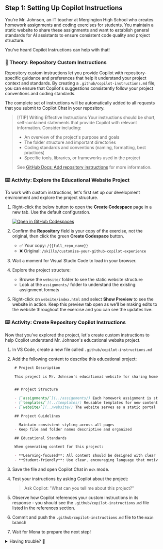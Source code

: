 ## Step 1: Setting Up Copilot Instructions

You're Mr. Johnson, an IT teacher at Mergington High School who creates homework assignments and coding exercises for students. You maintain a static website to share these assignments and want to establish general standards for AI assistants to ensure consistent code quality and project structure.

You've heard Copilot Instructions can help with that!

<!-- TODO: Add website screenshot in a details section -->

### 📖 Theory: Repository Custom Instructions

Repository custom instructions let you provide Copilot with repository-specific guidance and preferences that help it understand your project context and standards. By creating a `.github/copilot-instructions.md` file, you can ensure that Copilot's suggestions consistently follow your project conventions and coding standards.

The complete set of instructions will be automatically added to all requests that you submit to Copilot Chat in your repository.

> [!TIP] Writing Effective Instructions
> Your instructions should be short, self-contained statements that provide Copilot with relevant information. Consider including:
>
> - An overview of the project's purpose and goals
> - The folder structure and important directories
> - Coding standards and conventions (naming, formatting, best practices)
> - Specific tools, libraries, or frameworks used in the project
>
> See [GitHub Docs: Add repository instructions](https://docs.github.com/en/copilot/how-tos/custom-instructions/adding-repository-custom-instructions-for-github-copilot) for more information.

### ⌨️ Activity: Explore the Educational Website Project

To work with custom instructions, let's first set up our development environment and explore the project structure.

1. Right-click the below button to open the **Create Codespace** page in a new tab. Use the default configuration.

   [![Open in GitHub Codespaces](https://github.com/codespaces/badge.svg)](https://codespaces.new/{{full_repo_name}}?quickstart=1)

1. Confirm the **Repository** field is your copy of the exercise, not the original, then click the green **Create Codespace** button.

   - ✅ Your copy: `/{{full_repo_name}}`
   - ❌ Original: `/skills/customize-your-github-copilot-experience`

1. Wait a moment for Visual Studio Code to load in your browser.

1. Explore the project structure:

   - Browse the `website/` folder to see the static website structure
   - Look at the `assignments/` folder to understand the existing assignment formats

1. Right-click on `website/index.html` and select **Show Preview** to see the website in action. Keep this preview tab open as we'll be making edits to the website throughout the exercise and you can see the updates live.

### ⌨️ Activity: Create Repository Copilot Instructions

Now that you've explored the project, let's create custom instructions to help Copilot understand Mr. Johnson's educational website project.

1. In VS Code, create a new file called `.github/copilot-instructions.md`

1. Add the following content to describe this educational project:

   ```markdown
    # Project Description

    This project is Mr. Johnson's educational website for sharing homework assignments and coding exercises with students. Students can browse, view, and download assignments directly from the portal.


    ## Project Structure

    - [`assignments/`](../assignments/) Each homework assignment is stored in its own subfolder with a consistent structure.
    - [`templates/`](../templates/) Reusable templates for new content
    - [`website/`](../website/) The website serves as a static portal for browsing and viewing assignments. Only HTML, CSS, and JavaScript files are used here. Content is configurable via [`config.json`](../website/config.json) file to dynamically generate assignment lists and details.

    ## Project Guidelines

    - Maintain consistent styling across all pages
    - Keep file and folder names descriptive and organized

    ## Educational Standards

    When generating content for this project:

    - **Learning-focused**: All content should be designed with clear learning objectives and appropriate difficulty levels
    - **Student-friendly**: Use clear, encouraging language that motivates students
   ```

1. Save the file and open Copilot Chat in `Ask` mode.

1. Test your instructions by asking Copilot about the project:

   > Ask Copilot: "What can you tell me about this project?"

1. Observe how Copilot references your custom instructions in its response - you should see the `.github/copilot-instructions.md` file listed in the references section.

1. Commit and push the `.github/copilot-instructions.md` file to the `main` branch

1. Wait for Mona to prepare the next step!

<details>
<summary>Having trouble? 🤷</summary><br/>

- The `.github/copilot-instructions.md` file should be at the root of the `.github` folder
- Make sure you commited and pushed the changes.

</details>
